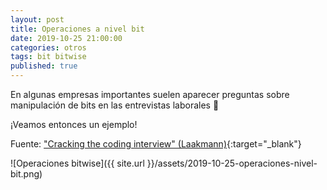 ```yaml
---
layout: post
title: Operaciones a nivel bit
date: 2019-10-25 21:00:00
categories: otros
tags: bit bitwise
published: true
---
```


En algunas empresas importantes suelen aparecer preguntas sobre manipulación de bits en las entrevistas laborales 🧐

¡Veamos entonces un ejemplo!

Fuente: ["Cracking the coding interview" (Laakmann)](https://books.google.com/books/about/Cracking_the_Coding_Interview.html?id=jD8iswEACAAJ){:target="_blank"}

![Operaciones bitwise]({{ site.url }}/assets/2019-10-25-operaciones-nivel-bit.png)

